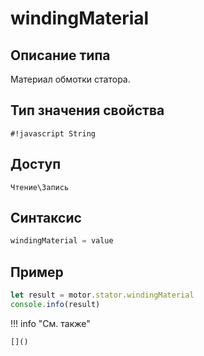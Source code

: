 # windingMaterial

## Описание типа
Материал обмотки статора.

## Тип значения свойства
`#!javascript String`

## Доступ
`Чтение\Запись`

## Синтаксис
```javascript
windingMaterial = value
```

## Пример
```javascript linenums="1"
let result = motor.stator.windingMaterial
console.info(result)
```

!!! info "См. также"

    []()


